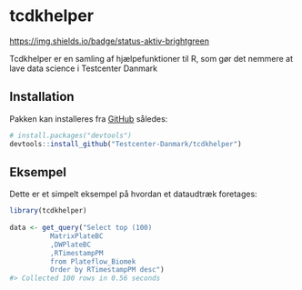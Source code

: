 
<!-- README.md is generated from README.Rmd. Please edit that file -->

# tcdkhelper

<!-- badges: start -->

<https://img.shields.io/badge/status-aktiv-brightgreen>
<!-- badges: end -->

Tcdkhelper er en samling af hjælpefunktioner til R, som gør det nemmere
at lave data science i Testcenter Danmark

## Installation

Pakken kan installeres fra [GitHub](https://github.com/) således:

``` r
# install.packages("devtools")
devtools::install_github("Testcenter-Danmark/tcdkhelper")
```

## Eksempel

Dette er et simpelt eksempel på hvordan et dataudtræk foretages:

``` r
library(tcdkhelper)
  
data <- get_query("Select top (100) 
          MatrixPlateBC
          ,DWPlateBC
          ,RTimestampPM
          from Plateflow_Biomek
          Order by RTimestampPM desc")
#> Collected 100 rows in 0.56 seconds
```
